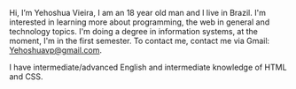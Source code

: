 Hi, I’m Yehoshua Vieira, I am an 18 year old man and I live in Brazil.
I'm interested in learning more about programming, the web in general and technology topics.
I'm doing a degree in information systems, at the moment, I'm in the first semester.
To contact me, contact me via Gmail: Yehoshuavp@gmail.com.

I have intermediate/advanced English and intermediate knowledge of HTML and CSS.




